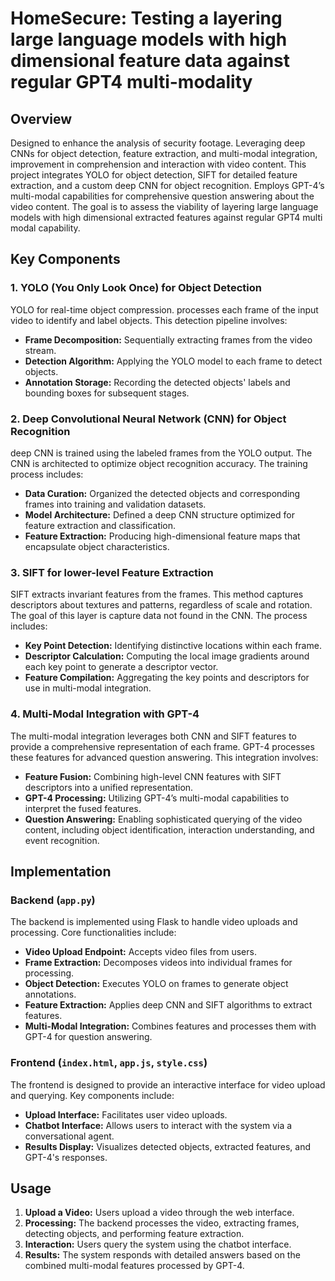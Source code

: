 # HomeSecure: Testing a layering large language models with high dimensional feature data against regular GPT4 multi-modality

## Overview

Designed to enhance the analysis of security footage. Leveraging deep CNNs for object detection, feature extraction, and multi-modal integration, improvement in comprehension and interaction with video content. This project integrates YOLO for object detection, SIFT for detailed feature extraction, and a custom deep CNN for object recognition. Employs GPT-4’s multi-modal capabilities for comprehensive question answering about the video content. The goal is to assess the viability of layering large language models with high dimensional extracted features against regular GPT4 multi modal capability. 

## Key Components

### 1. YOLO (You Only Look Once) for Object Detection

YOLO for real-time object compression. processes each frame of the input video to identify and label objects. This detection pipeline involves:

- **Frame Decomposition:** Sequentially extracting frames from the video stream.
- **Detection Algorithm:** Applying the YOLO model to each frame to detect objects.
- **Annotation Storage:** Recording the detected objects' labels and bounding boxes for subsequent stages.

### 2. Deep Convolutional Neural Network (CNN) for Object Recognition

deep CNN is trained using the labeled frames from the YOLO output. The CNN is architected to optimize object recognition accuracy. The training process includes:

- **Data Curation:** Organized the detected objects and corresponding frames into training and validation datasets.
- **Model Architecture:** Defined a deep CNN structure optimized for feature extraction and classification.
- **Feature Extraction:** Producing high-dimensional feature maps that encapsulate object characteristics.

### 3. SIFT for lower-level Feature Extraction

SIFT extracts invariant features from the frames. This method captures descriptors about textures and patterns, regardless of scale and rotation. The goal of this layer is capture data not found in the CNN. The process includes:

- **Key Point Detection:** Identifying distinctive locations within each frame.
- **Descriptor Calculation:** Computing the local image gradients around each key point to generate a descriptor vector.
- **Feature Compilation:** Aggregating the key points and descriptors for use in multi-modal integration.

### 4. Multi-Modal Integration with GPT-4

The multi-modal integration leverages both CNN and SIFT features to provide a comprehensive representation of each frame. GPT-4 processes these features for advanced question answering. This integration involves:

- **Feature Fusion:** Combining high-level CNN features with SIFT descriptors into a unified representation.
- **GPT-4 Processing:** Utilizing GPT-4’s multi-modal capabilities to interpret the fused features.
- **Question Answering:** Enabling sophisticated querying of the video content, including object identification, interaction understanding, and event recognition.

## Implementation

### Backend (`app.py`)

The backend is implemented using Flask to handle video uploads and processing. Core functionalities include:

- **Video Upload Endpoint:** Accepts video files from users.
- **Frame Extraction:** Decomposes videos into individual frames for processing.
- **Object Detection:** Executes YOLO on frames to generate object annotations.
- **Feature Extraction:** Applies deep CNN and SIFT algorithms to extract features.
- **Multi-Modal Integration:** Combines features and processes them with GPT-4 for question answering.

### Frontend (`index.html`, `app.js`, `style.css`)

The frontend is designed to provide an interactive interface for video upload and querying. Key components include:

- **Upload Interface:** Facilitates user video uploads.
- **Chatbot Interface:** Allows users to interact with the system via a conversational agent.
- **Results Display:** Visualizes detected objects, extracted features, and GPT-4's responses.

## Usage

1. **Upload a Video:** Users upload a video through the web interface.
2. **Processing:** The backend processes the video, extracting frames, detecting objects, and performing feature extraction.
3. **Interaction:** Users query the system using the chatbot interface.
4. **Results:** The system responds with detailed answers based on the combined multi-modal features processed by GPT-4.

